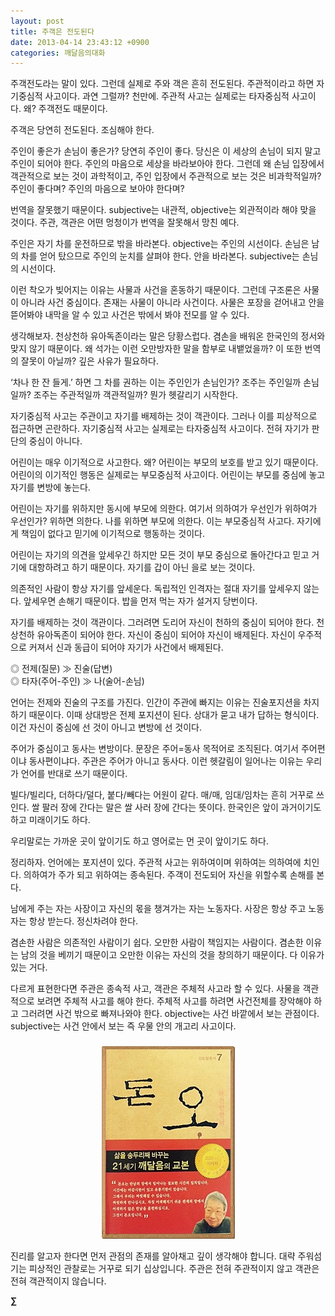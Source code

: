 ```yaml
---
layout: post
title: 주객은 전도된다
date: 2013-04-14 23:43:12 +0900
categories: 깨달음의대화
---
```

주객전도라는 말이 있다. 그런데 실제로 주와 객은 흔히 전도된다. 주관적이라고 하면 자기중심적 사고이다. 과연 그럴까? 천만에. 주관적 사고는 실제로는 타자중심적 사고이다. 왜? 주객전도 때문이다. 



주객은 당연히 전도된다. 조심해야 한다. 


  


주인이 좋은가 손님이 좋은가? 당연히 주인이 좋다. 당신은 이 세상의 손님이 되지 말고 주인이 되어야 한다. 주인의 마음으로 세상을 바라보아야 한다. 그런데 왜 손님 입장에서 객관적으로 보는 것이 과학적이고, 주인 입장에서 주관적으로 보는 것은 비과학적일까? 주인이 좋다며? 주인의 마음으로 보아야 한다며?



번역을 잘못했기 때문이다. subjective는 내관적, objective는 외관적이라 해야 맞을 것이다. 주관, 객관은 어떤 멍청이가 번역을 잘못해서 망친 예다. 



주인은 자기 차를 운전하므로 밖을 바라본다. objective는 주인의 시선이다. 손님은 남의 차를 얻어 탔으므로 주인의 눈치를 살펴야 한다. 안을 바라본다. subjective는 손님의 시선이다. 



이런 착오가 빚어지는 이유는 사물과 사건을 혼동하기 때문이다. 그런데 구조론은 사물이 아니라 사건 중심이다. 존재는 사물이 아니라 사건이다. 사물은 포장을 걷어내고 안을 뜯어봐야 내막을 알 수 있고 사건은 밖에서 봐야 전모를 알 수 있다.



생각해보자. 천상천하 유아독존이라는 말은 당황스럽다. 겸손을 배워온 한국인의 정서와 맞지 않기 때문이다. 왜 석가는 이런 오만방자한 말을 함부로 내뱉었을까? 이 또한 번역의 잘못이 아닐까? 깊은 사유가 필요하다. 


  


‘차나 한 잔 들게.’ 하면 그 차를 권하는 이는 주인인가 손님인가? 조주는 주인일까 손님일까? 조주는 주관적일까 객관적일까? 뭔가 헷갈리기 시작한다. 


  


자기중심적 사고는 주관이고 자기를 배제하는 것이 객관이다. 그러나 이를 피상적으로 접근하면 곤란하다. 자기중심적 사고는 실제로는 타자중심적 사고이다. 전혀 자기가 판단의 중심이 아니다. 


  


어린이는 매우 이기적으로 사고한다. 왜? 어린이는 부모의 보호를 받고 있기 때문이다. 어린이의 이기적인 행동은 실제로는 부모중심적 사고이다. 어린이는 부모를 중심에 놓고 자기를 변방에 놓는다. 



어린이는 자기를 위하지만 동시에 부모에 의한다. 여기서 의하여가 우선인가 위하여가 우선인가? 위하면 의한다. 나를 위하면 부모에 의한다. 이는 부모중심적 사고다. 자기에게 책임이 없다고 믿기에 이기적으로 행동하는 것이다. 



어린이는 자기의 의견을 앞세우긴 하지만 모든 것이 부모 중심으로 돌아간다고 믿고 거기에 대항하려고 하기 때문이다. 자기를 갑이 아닌 을로 보는 것이다. 



의존적인 사람이 항상 자기를 앞세운다. 독립적인 인격자는 절대 자기를 앞세우지 않는다. 앞세우면 손해기 때문이다. 밥을 먼저 먹는 자가 설거지 당번이다. 


  


자기를 배제하는 것이 객관이다. 그러려면 도리어 자신이 천하의 중심이 되어야 한다. 천상천하 유아독존이 되어야 한다. 자신이 중심이 되어야 자신이 배제된다. 자신이 우주적으로 커져서 신과 동급이 되어야 자기가 사건에서 배제된다. 


  


◎ 전제(질문) ≫ 진술(답변)   
◎ 타자(주어-주인) ≫ 나(술어-손님) 


  


언어는 전제와 진술의 구조를 가진다. 인간이 주관에 빠지는 이유는 진술포지션을 차지하기 때문이다. 이때 상대방은 전제 포지션이 된다. 상대가 묻고 내가 답하는 형식이다. 이건 자신이 중심에 선 것이 아니고 변방에 선 것이다. 


  


주어가 중심이고 동사는 변방이다. 문장은 주어=동사 목적어로 조직된다. 여기서 주어편이냐 동사편이냐다. 주관은 주어가 아니고 동사다. 이런 헷갈림이 일어나는 이유는 우리가 언어를 반대로 쓰기 때문이다. 


  


빌다/빌리다, 더하다/덜다, 붙다/빼다는 어원이 같다. 매/매, 임대/임차는 흔히 거꾸로 쓰인다. 쌀 팔러 장에 간다는 말은 쌀 사러 장에 간다는 뜻이다. 한국인은 앞이 과거이기도 하고 미래이기도 하다. 



우리말로는 가까운 곳이 앞이기도 하고 영어로는 먼 곳이 앞이기도 하다. 


  


정리하자. 언어에는 포지션이 있다. 주관적 사고는 위하여이며 위하여는 의하여에 치인다. 의하여가 주가 되고 위하여는 종속된다. 주객이 전도되어 자신을 위할수록 손해를 본다. 



남에게 주는 자는 사장이고 자신의 몫을 챙겨가는 자는 노동자다. 사장은 항상 주고 노동자는 항상 받는다. 정신차려야 한다. 


  


겸손한 사람은 의존적인 사람이기 쉽다. 오만한 사람이 책임지는 사람이다. 겸손한 이유는 남의 것을 베끼기 때문이고 오만한 이유는 자신의 것을 창의하기 때문이다. 다 이유가 있는 거다. 


  


다르게 표현한다면 주관은 종속적 사고, 객관은 주체적 사고라 할 수 있다. 사물을 객관적으로 보려면 주체적 사고를 해야 한다. 주체적 사고를 하려면 사건전체를 장악해야 하고 그러려면 사건 밖으로 빠져나와야 한다. objective는 사건 바깥에서 보는 관점이다. subjective는 사건 안에서 보는 즉 우물 안의 개고리 사고이다. 



 ###


  




<p align="center">
  <a href="?mid=DonOh"><img alt="345678.jpg" src="files/attach/images/198/727/315/55.JPG" /> <br /></a>
</p>



진리를 알고자 한다면 먼저 관점의 존재를 알아채고 깊이 생각해야 합니다. 대략 주워섬기는 피상적인 관찰로는 거꾸로 되기 십상입니다. 주관은 전혀 주관적이지 않고 객관은 전혀 객관적이지 않습니다. 







**∑**